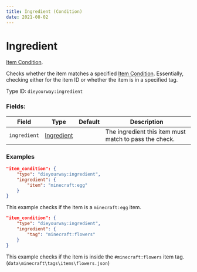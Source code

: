 ```yaml
---
title: Ingredient (Condition)
date: 2021-08-02
---
```

# Ingredient

[Item Condition](../item_conditions.md).

Checks whether the item matches a specified [Item Condition](../item_conditions.md). Essentially, checking either for the item ID or whether the item is in a specified tag.

Type ID: `dieyourway:ingredient`

### Fields:

Field  | Type | Default | Description
-------|------|---------|-------------
`ingredient` | [Ingredient](../data_types/ingredient.md) | |  The ingredient this item must match to pass the check.

### Examples
```json
"item_condition": {
    "type": "dieyourway:ingredient",
    "ingredient": {
        "item": "minecraft:egg"
    }
}
```
This example checks if the item is a `minecraft:egg` item.


```json
"item_condition": {
    "type": "dieyourway:ingredient",
    "ingredient": {
        "tag": "minecraft:flowers"
    }
}
```
This example checks if the item is inside the `#minecraft:flowers` item tag. (`data\minecraft\tags\items\flowers.json`)